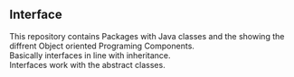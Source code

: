 ## Interface
This repository contains
Packages with Java classes and the showing the diffrent Object oriented Programing Components.<br />
Basically interfaces in line with inheritance. <br>
Interfaces work with the abstract classes.
